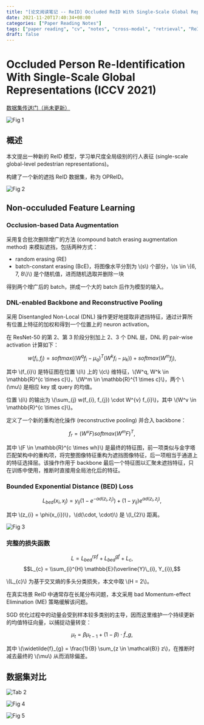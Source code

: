 ```yaml
---
title: "[论文阅读笔记 -- ReID] Occluded ReID With Single-Scale Global Representation (ICCV 2021)"
date: 2021-11-20T17:40:34+08:00
categories: ["Paper Reading Notes"]
tags: ["paper reading", "cv", "notes", "cross-modal", "retrieval", "ReID"]
draft: false
---
```


# Occluded Person Re-Identification With Single-Scale Global Representations (ICCV 2021)

[数据集传送门（尚未更新）](https://github.com/daidaidouer/OP-ReID)

![Fig 1](/images/2021/PRN119/1.png)

## 概述

本文提出一种新的 ReID 模型，学习单尺度全局级别的行人表征 (single-scale global-level pedestrian representations)。  

构建了一个新的遮挡 ReID 数据集，称为 OPReID。  

![Fig 2](/images/2021/PRN119/2.png)

## Non-occuluded Feature Learning

### Occlusion-based Data Augmentation

采用复合批次删除增广的方法 (compound batch erasing augmentation method) 来模拟遮挡，包括两种方式：  
+ random erasing (RE)
+ batch-constant erasing (BcE)，将图像水平分割为 \\(s\\) 个部分，\\(s \in \\{6, 7, 8\\}\\) 是个随机值，进而随机选取并删除一块

得到两个增广后的 batch，拼成一个大的 batch 后作为模型的输入。  

### DNL-enabled Backbone and Reconstructive Pooling

采用 Disentangled Non-Local (DNL) 操作更好地提取非遮挡特征，通过计算所有位置上特征的加权和得到一个位置上的 neuron activation。  

在 ResNet-50 的第 2、第 3 阶段分别加上 2、3 个 DNL 层，DNL 的 pair-wise activation 计算如下：  

$$w(f_{i}, f_{j}) = softmax((W^q f_{i} - \mu_{q})^T (W^k f_{i} - \mu_{k})) + softmax(W^m f_{j}),$$

其中 \\(f_{i}\\) 是特征图在位置 \\(i\\) 上的 \\(c\\) 维特征，\\(W^q, W^k \in \mathbb{R}^{c \times c}\\)，\\(W^m \in \mathbb{R}^{1 \times c}\\)，两个 \\(\mu\\) 是相应 key 或 query 的均值。  

位置 \\(i\\) 的输出为 \\(\sum_{j} w(f_{i}, f_{j}) \cdot W^{v} f_{i}\\)，其中 \\(W^v \in \mathbb{R}^{c \times c}\\)。  

定义了一个新的重构池化操作 (reconstructive pooling) 并合入 backbone：  

$$f_{r} = (W^v F) softmax(W^m F)^T,$$

其中 \\(F \in \mathbb{R}^{c \times wh}\\) 是最终的特征图，前一项类似与金字塔匹配架构中的重构项，将完整图像特征重构为遮挡图像特征，后一项相当于通道上的特征选择层。该操作作用于 backbone 最后一个特征图以汇聚未遮挡特征，只在训练中使用，推断时直接用全局池化后的特征。

### Bounded Exponential Distance (BED) Loss

$$L_{bed}(x_{i}, x_{j}) = y_{ij}(1 - e^{-\alpha d(z_{i}, z_{j})}) + (1 - y_{ij}) e^{\alpha d(z_{i}, z_{j})},$$

其中 \\(z_{i} = \phi(x_{i})\\)，\\(d(\cdot, \cdot)\\) 是 \\(l_{2}\\) 距离。  

![Fig 3](/images/2021/PRN119/3.png)

### 完整的损失函数

$$L = L_{bed}^{rpf} + L_{bed}^{gf} + L_{c},$$
$$L_{c} = \\sum_{i}^{H} \mathbb{E}(\overline{Y}\_{i}, Y_{i}),$$

\\(L_{c}\\) 为基于交叉熵的多头分类损失，本文中取 \\(H = 2\\)。  

在真实场景 ReID 中通常存在长尾分布问题，本文采用 bad Momentum-effect Elimination (ME) 策略缓解该问题。  

SGD 优化过程中的动量会受到样本较多类别的主导，因而这里维护一个持续更新的均值特征向量，以捕捉动量转变：  

$$\mu_{t} = \beta \mu_{t - 1} + (1 - \beta) \cdot \widetilde{f}\_{g},$$

其中 \\(\widetilde{f}\_{g} = \frac{1}{B} \sum_{z \in \mathcal{B}} z\\)，在推断时减去最终的 \\(\mu\\) 从而消除偏差。  

## 数据集对比

![Tab 2](/images/2021/PRN119/T2.png)

![Fig 4](/images/2021/PRN119/4.png)

![Fig 5](/images/2021/PRN119/5.png)
